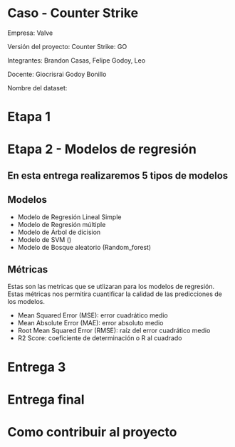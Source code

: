 # Caso - Counter Strike

Empresa: Valve

Versión del proyecto: Counter Strike: GO

Integrantes: Brandon Casas, Felipe Godoy, Leo

Docente: Giocrisrai Godoy Bonillo

Nombre del dataset: 

# Etapa 1 

### 

# Etapa 2 - Modelos de regresión 

En esta entrega realizaremos 5 tipos de modelos
- 

## Modelos 

- Modelo de Regresión Lineal Simple
- Modelo de Regresión múltiple
- Modelo de Árbol de dicision
- Modelo de SVM ()
- Modelo de Bosque aleatorio (Random_forest)

## Métricas 

Estas son las metricas que se utlizaran para los modelos de regresión. Estas métricas nos permitira cuantificar la calidad de las predicciones de los modelos.

- Mean Squared Error (MSE): error cuadrático medio 
- Mean Absolute Error (MAE): error absoluto medio 
- Root Mean Squared Error (RMSE): raíz del error cuadrático medio
- R2 Score: coeficiente de determinación o R al cuadrado




# Entrega 3 

# Entrega final



# Como contribuir al proyecto
